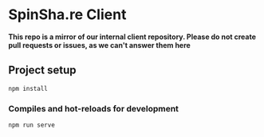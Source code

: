 # SpinSha.re Client

**This repo is a mirror of our internal client repository. Please do not create pull requests or issues, as we can't answer them here**

## Project setup
```
npm install
```

### Compiles and hot-reloads for development
```
npm run serve
```
